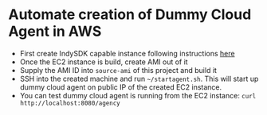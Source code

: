 # Automate creation of Dummy Cloud Agent in AWS
- First create IndySDK capable instance following instructions [here](../ec2-ubuntu-indysdk)
- Once the EC2 instance is build, create AMI out of it
- Supply the AMI ID into `source-ami` of this project and build it
- SSH into the created machine and run `~/startagent.sh`. This will start up dummy cloud agent on public IP of 
the created EC2 instance. 
- You can test dummy cloud agent is running from the EC2 instance: `curl http://localhost:8080/agency`
 
